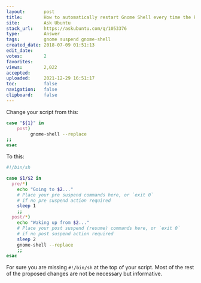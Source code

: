 ```yaml
---
layout:       post
title:        How to automatically restart Gnome Shell every time the PC comes out from suspend
site:         Ask Ubuntu
stack_url:    https://askubuntu.com/q/1053376
type:         Answer
tags:         gnome suspend gnome-shell
created_date: 2018-07-09 01:51:13
edit_date:    
votes:        2
favorites:    
views:        2,022
accepted:     
uploaded:     2021-12-29 16:51:17
toc:          false
navigation:   false
clipboard:    false
---
```


Change your script from this:



``` bash
case "${1}" in
    post)
         gnome-shell --replace
;;
esac

```

To this:

``` bash
#!/bin/sh

case $1/$2 in
  pre/*)
    echo "Going to $2..."
    # Place your pre suspend commands here, or `exit 0`
    # if no pre suspend action required
    sleep 1
    ;;
  post/*)
    echo "Waking up from $2..."
    # Place your post suspend (resume) commands here, or `exit 0` 
    # if no post suspend action required
    sleep 2
    gnome-shell --replace
    ;;
esac

```

For sure you are missing `#!/bin/sh` at the top of your script. Most of the rest of the proposed changes are not be necessary but informative.
